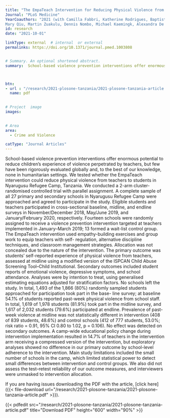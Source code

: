 ```yaml
---
title: "The EmpaTeach Intervention for Reducing Physical Violence from Teachers to Students in Nyarugusu Refugee Camp: A Cluster-Randomised Controlled Trial"
Journal: "PLoS Medicine"
YearCoauthors: "2021 (with Camilla Fabbri, Katherine Rodrigues, Baptiste Leurent, Elizabeth Allen,
Mary Qiu, Martin Zuakulu, Dennis Nombo, Michael Kaemingk, Alexandra De Filippo, Elizabeth Shayo, Vivien Barongo, Giulia Greco, Wietse Tol, and Karen M. Devries)"
id: research
date: "2021-10-01"

linkType: external  # internal  or external
permalinks: https://doi.org/10.1371/journal.pmed.1003808


# Summary. An optional shortened abstract.
summary:  School-based violence prevention interventions offer enormous potential to reduce children’s experience of violence perpetrated by teachers, but few have been rigorously evaluated globally and, to the best of our knowledge, none in humanitarian settings. We tested whether the EmpaTeach intervention could reduce physical violence from teachers to students in Nyarugusu Refugee Camp, Tanzania. We conducted a 2-arm cluster-randomised controlled trial with parallel assignment. A complete sample of all 27 primary and secondary schools in Nyarugusu Refugee Camp were approached and agreed to participate in the study. Eligible students and teachers participated in cross-sectional baseline, midline, and endline surveys in November/December 2018, May/June 2019, and January/February 2020, respectively. Fourteen schools were randomly assigned to receive a violence prevention intervention targeted at teachers implemented in January–March 2019; 13 formed a wait-list control group. The EmpaTeach intervention used empathy-building exercises and group work to equip teachers with self- regulation, alternative discipline techniques, and classroom management strategies. Allocation was not concealed due to the nature of the intervention. The primary outcome was students’ self-reported experience of physical violence from teachers, assessed at midline using a modified version of the ISPCAN Child Abuse Screening Tool–Child Institutional. Secondary outcomes included student reports of emotional violence, depressive symptoms, and school attendance. Analyses were by intention to treat, using generalised estimating equations adjusted for stratification factors. No schools left the study. In total, 1,493 of the 1,866 (80%) randomly sampled students approached for participation took part in the base- line survey; at baseline 54.1% of students reported past-week physical violence from school staff. In total, 1,619 of 1,978 students (81.9%) took part in the midline survey, and 1,617 of 2,032 students (79.6%) participated at endline. Prevalence of past-week violence at midline was not statistically different in intervention (408 of 839 students, 48.6%) and control schools (412 of 777 students, 53.0%; risk ratio = 0.91, 95% CI 0.80 to 1.02, p = 0.106). No effect was detected on secondary outcomes. A camp-wide educational policy change during intervention implementation resulted in 14.7% of teachers in the intervention arm receiving a compressed version of the intervention, but exploratory analyses showed no difference in our primary outcome by school-level adherence to the intervention. Main study limitations included the small number of schools in the camp, which limited statistical power to detect small differences between intervention and control groups. We also did not assess the test–retest reliability of our outcome measures, and interviewers were unmasked to intervention allocation.



btn:
- url : "/research/2021-plosone-tanzania/2021-plosone-tanzania-article.pdf" 
  name: pdf

  
# Project  image 
images:

  
# Area
area: 
  - Crime and Violence

catType: "Journal Articles"
---
```

School-based violence prevention interventions offer enormous potential to reduce children’s experience of violence perpetrated by teachers, but few have been rigorously evaluated globally and, to the best of our knowledge, none in humanitarian settings. We tested whether the EmpaTeach intervention could reduce physical violence from teachers to students in Nyarugusu Refugee Camp, Tanzania. We conducted a 2-arm cluster-randomised controlled trial with parallel assignment. A complete sample of all 27 primary and secondary schools in Nyarugusu Refugee Camp were approached and agreed to participate in the study. Eligible students and teachers participated in cross-sectional baseline, midline, and endline surveys in November/December 2018, May/June 2019, and January/February 2020, respectively. Fourteen schools were randomly assigned to receive a violence prevention intervention targeted at teachers implemented in January–March 2019; 13 formed a wait-list control group. The EmpaTeach intervention used empathy-building exercises and group work to equip teachers with self- regulation, alternative discipline techniques, and classroom management strategies. Allocation was not concealed due to the nature of the intervention. The primary outcome was students’ self-reported experience of physical violence from teachers, assessed at midline using a modified version of the ISPCAN Child Abuse Screening Tool–Child Institutional. Secondary outcomes included student reports of emotional violence, depressive symptoms, and school attendance. Analyses were by intention to treat, using generalised estimating equations adjusted for stratification factors. No schools left the study. In total, 1,493 of the 1,866 (80%) randomly sampled students approached for participation took part in the base- line survey; at baseline 54.1% of students reported past-week physical violence from school staff. In total, 1,619 of 1,978 students (81.9%) took part in the midline survey, and 1,617 of 2,032 students (79.6%) participated at endline. Prevalence of past-week violence at midline was not statistically different in intervention (408 of 839 students, 48.6%) and control schools (412 of 777 students, 53.0%; risk ratio = 0.91, 95% CI 0.80 to 1.02, p = 0.106). No effect was detected on secondary outcomes. A camp-wide educational policy change during intervention implementation resulted in 14.7% of teachers in the intervention arm receiving a compressed version of the intervention, but exploratory analyses showed no difference in our primary outcome by school-level adherence to the intervention. Main study limitations included the small number of schools in the camp, which limited statistical power to detect small differences between intervention and control groups. We also did not assess the test–retest reliability of our outcome measures, and interviewers were unmasked to intervention allocation.



If you are having issues downloading the PDF with the article, [click here]({{< file-download url="/research/2021-plosone-tanzania/2021-plosone-tanzania-article.pdf" >}}).

{{< pdfedit src="/research/2021-plosone-tanzania/2021-plosone-tanzania-article.pdf" title="Download PDF" height="600" width="90%" >}}




